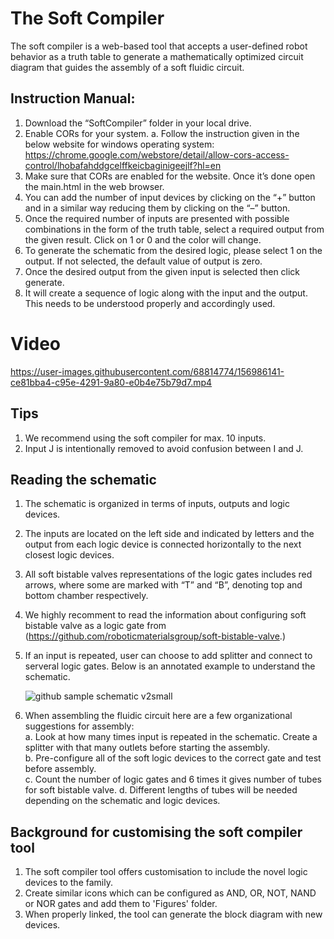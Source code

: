 # The Soft Compiler
The soft compiler is a web-based tool that accepts a user-defined robot behavior as a truth table to generate a mathematically optimized circuit diagram that guides the assembly of a soft fluidic circuit.

## Instruction Manual:

1.	Download the “SoftCompiler” folder in your local drive.
2.	Enable CORs for your system. 
a.	Follow the instruction given in the below website for windows operating system: https://chrome.google.com/webstore/detail/allow-cors-access-control/lhobafahddgcelffkeicbaginigeejlf?hl=en
3.	Make sure that CORs are enabled for the website. Once it’s done open the main.html in the web browser. 
4.	You can add the number of input devices by clicking on the “+” button and in a similar way reducing them by clicking on the “–” button.
5.	Once the required number of inputs are presented with possible combinations in the form of the truth table, select a required output from the given result. Click on 1 or 0 and the color will change. 
6.	To generate the schematic from the desired logic, please select 1 on the output. If not selected, the default value of output is zero. 
7.	Once the desired output from the given input is selected then click generate. 
8.	It will create a sequence of logic along with the input and the output. This needs to be understood properly and accordingly used.

# Video

https://user-images.githubusercontent.com/68814774/156986141-ce81bba4-c95e-4291-9a80-e0b4e75b79d7.mp4

## Tips

1. We recommend using the soft compiler for max. 10 inputs. 
2. Input J is intentionally removed to avoid confusion between I and J.

## Reading the schematic
1. The schematic is organized in terms of inputs, outputs and logic devices. 
2. The inputs are located on the left side and indicated by letters and the output from each logic device is connected horizontally to the next closest logic devices. 
3. All soft bistable valves representations of the logic gates includes red arrows, where some are marked with “T” and “B”, denoting top and bottom chamber respectively.
4. We highly recomment to read the information about configuring soft bistable valve as a logic gate from (https://github.com/roboticmaterialsgroup/soft-bistable-valve.) 
5. If an input is repeated, user can choose to add splitter and connect to serveral logic gates. Below is an annotated example to understand the schematic. 

	![github sample schematic v2small](https://user-images.githubusercontent.com/68814774/157142876-7cd6fb4a-3b73-46e0-a586-7b3366816c5b.png)

4. When assembling the fluidic circuit here are a few organizational suggestions for assembly:  
a.	Look at how many times input is repeated in the schematic. Create a splitter with that many outlets before starting the assembly.  
b.	Pre-configure all of the soft logic devices to the correct gate and test before assembly.  
c.	Count the number of logic gates and 6 times it gives number of tubes for soft bistable valve. 
d.	Different lengths of tubes will be needed depending on the schematic and logic devices. 

## Background for customising the soft compiler tool

1. The soft compiler tool offers customisation to include the novel logic devices to the family. 
2. Create similar icons which can be configured as AND, OR, NOT, NAND or NOR gates and add them to 'Figures' folder. 
3. When properly linked, the tool can generate the block diagram with new devices.
